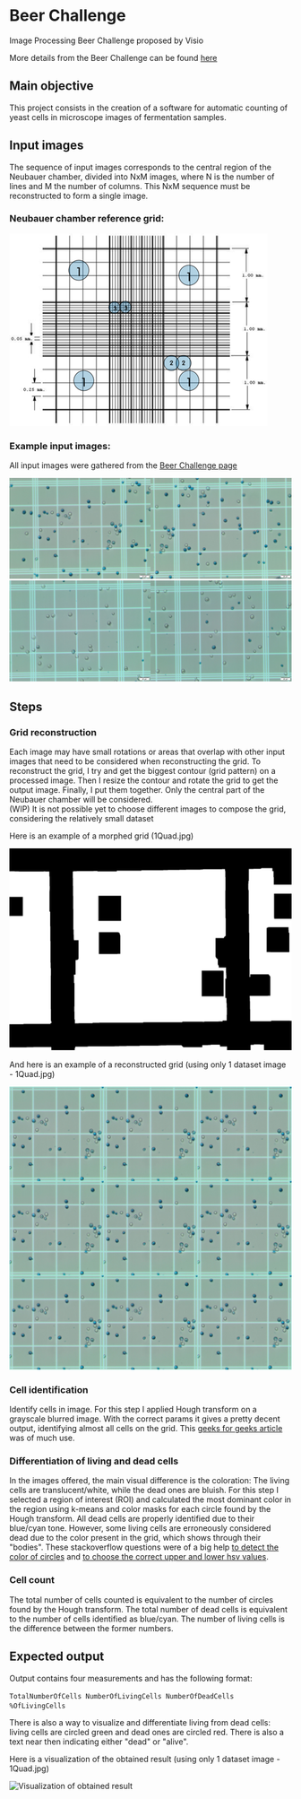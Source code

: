 # Beer Challenge
Image Processing Beer Challenge proposed by Visio

More details from the Beer Challenge can be found [here](https://www.notion.so/Proposta-de-Projeto-336e8afb603447109116a61d147c0e09)

## Main objective
This project consists in the creation of a software for automatic counting of yeast cells in microscope images of fermentation samples.

## Input images
The sequence of input images corresponds to the central region of the Neubauer chamber, divided into NxM images, where N is the number of lines and M the number of columns. This NxM sequence must be reconstructed to form a single image.

### Neubauer chamber reference grid:
![Neubauer chamber](./images/neubauer_grid.png)

### Example input images:
All input images were gathered from the [Beer Challenge page](https://www.notion.so/Proposta-de-Projeto-336e8afb603447109116a61d147c0e09)

<img src="./dataset/1Quad.jpg" style ="width: 50%"><img src="./dataset/2Quad.jpg" style ="width: 50%">
<img src="./dataset/7Quad2.jpg" style ="width: 50%"><img src="./dataset/8Quad2.jpg" style ="width: 50%">

## Steps

### Grid reconstruction

Each image may have small rotations or areas that overlap with other input images that need to be considered when reconstructing the grid.
To reconstruct the grid, I try and get the biggest contour (grid pattern) on a processed image. Then I resize the contour and rotate the grid to get the output image. Finally, I put them together. Only the central part of the Neubauer chamber will be considered.
<br>(WIP) It is not possible yet to choose different images to compose the grid, considering the relatively small dataset

Here is an example of a morphed grid (1Quad.jpg)

![Morphed grid image](./morphed.jpg)

And here is an example of a reconstructed grid (using only 1 dataset image - 1Quad.jpg)

![Reconstructed grid image](./reconstructed.jpg)

### Cell identification

Identify cells in image. For this step I applied Hough transform on a grayscale blurred image. With the correct params it gives a pretty decent output, identifying almost all cells on the grid.
This [geeks for geeks article](https://www.geeksforgeeks.org/circle-detection-using-opencv-python/) was of much use.

### Differentiation of living and dead cells

In the images offered, the main visual difference is the coloration: The living cells are translucent/white, while the dead ones are bluish.
For this step I selected a region of interest (ROI) and calculated the most dominant color in the region using k-means and color masks for each circle found by the Hough transform.
All dead cells are properly identified due to their blue/cyan tone. However, some living cells are erroneously considered dead due to the color present in the grid, which shows through their "bodies".
These stackoverflow questions were of a big help [to detect the color of circles](https://stackoverflow.com/questions/56907198/what-is-the-best-way-to-detect-the-color-of-circles-detected-using-cv2-houghcirc) and [to choose the correct upper and lower hsv values](https://stackoverflow.com/questions/10948589/choosing-the-correct-upper-and-lower-hsv-boundaries-for-color-detection-withcv).

### Cell count

The total number of cells counted is equivalent to the number of circles found by the Hough transform. The total number of dead cells is equivalent to the number of cells identified as blue/cyan. The number of living cells is the difference between the former numbers.

## Expected output

Output contains four measurements and has the following format:

`TotalNumberOfCells NumberOfLivingCells NumberOfDeadCells %OfLivingCells`

There is also a way to visualize and differentiate living from dead cells: living cells are circled green and dead ones are circled red. There is also a text near then indicating either "dead" or "alive".

Here is a visualization of the obtained result (using only 1 dataset image - 1Quad.jpg)

![Visualization of obtained result](./identification.jpg)


